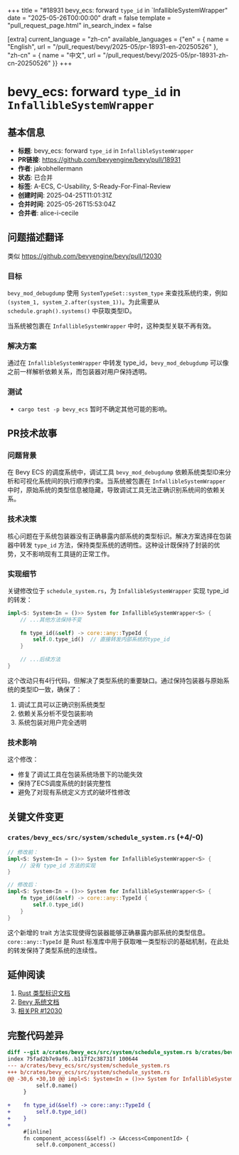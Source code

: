 +++
title = "#18931 bevy_ecs: forward `type_id` in `InfallibleSystemWrapper"
date = "2025-05-26T00:00:00"
draft = false
template = "pull_request_page.html"
in_search_index = false

[extra]
current_language = "zh-cn"
available_languages = {"en" = { name = "English", url = "/pull_request/bevy/2025-05/pr-18931-en-20250526" }, "zh-cn" = { name = "中文", url = "/pull_request/bevy/2025-05/pr-18931-zh-cn-20250526" }}
+++

# bevy_ecs: forward `type_id` in `InfallibleSystemWrapper`

## 基本信息
- **标题**: bevy_ecs: forward `type_id` in `InfallibleSystemWrapper`
- **PR链接**: https://github.com/bevyengine/bevy/pull/18931
- **作者**: jakobhellermann
- **状态**: 已合并
- **标签**: A-ECS, C-Usability, S-Ready-For-Final-Review
- **创建时间**: 2025-04-25T11:01:31Z
- **合并时间**: 2025-05-26T15:53:04Z
- **合并者**: alice-i-cecile

## 问题描述翻译

类似 https://github.com/bevyengine/bevy/pull/12030

### 目标
`bevy_mod_debugdump` 使用 `SystemTypeSet::system_type` 来查找系统约束，例如 `(system_1, system_2.after(system_1))`。为此需要从 `schedule.graph().systems()` 中获取类型ID。

当系统被包裹在 `InfallibleSystemWrapper` 中时，这种类型关联不再有效。

### 解决方案
通过在 `InfallibleSystemWrapper` 中转发 type_id，`bevy_mod_debugdump` 可以像之前一样解析依赖关系，而包装器对用户保持透明。

### 测试
- `cargo test -p bevy_ecs`
暂时不确定其他可能的影响。

## PR技术故事

### 问题背景
在 Bevy ECS 的调度系统中，调试工具 `bevy_mod_debugdump` 依赖系统类型ID来分析和可视化系统间的执行顺序约束。当系统被包裹在 `InfallibleSystemWrapper` 中时，原始系统的类型信息被隐藏，导致调试工具无法正确识别系统间的依赖关系。

### 技术决策
核心问题在于系统包装器没有正确暴露内部系统的类型标识。解决方案选择在包装器中转发 `type_id` 方法，保持类型系统的透明性。这种设计既保持了封装的优势，又不影响现有工具链的正常工作。

### 实现细节
关键修改位于 `schedule_system.rs`，为 `InfallibleSystemWrapper` 实现 type_id 的转发：

```rust
impl<S: System<In = ()>> System for InfallibleSystemWrapper<S> {
    // ...其他方法保持不变
    
    fn type_id(&self) -> core::any::TypeId {
        self.0.type_id()  // 直接转发内部系统的type_id
    }
    
    // ...后续方法
}
```

这个改动只有4行代码，但解决了类型系统的重要缺口。通过保持包装器与原始系统的类型ID一致，确保了：
1. 调试工具可以正确识别系统类型
2. 依赖关系分析不受包装影响
3. 系统包装对用户完全透明

### 技术影响
这个修改：
- 修复了调试工具在包装系统场景下的功能失效
- 保持了ECS调度系统的封装完整性
- 避免了对现有系统定义方式的破坏性修改

## 关键文件变更

### `crates/bevy_ecs/src/system/schedule_system.rs` (+4/-0)
```rust
// 修改前：
impl<S: System<In = ()>> System for InfallibleSystemWrapper<S> {
    // 没有 type_id 方法的实现
}

// 修改后：
impl<S: System<In = ()>> System for InfallibleSystemWrapper<S> {
    fn type_id(&self) -> core::any::TypeId {
        self.0.type_id()
    }
}
```

这个新增的 trait 方法实现使得包装器能够正确暴露内部系统的类型信息。`core::any::TypeId` 是 Rust 标准库中用于获取唯一类型标识的基础机制，在此处的转发保持了类型系统的连续性。

## 延伸阅读
1. [Rust 类型标识文档](https://doc.rust-lang.org/std/any/struct.TypeId.html)
2. [Bevy 系统文档](https://bevyengine.org/learn/book/ecs/system/)
3. [相关PR #12030](https://github.com/bevyengine/bevy/pull/12030)

## 完整代码差异
```diff
diff --git a/crates/bevy_ecs/src/system/schedule_system.rs b/crates/bevy_ecs/src/system/schedule_system.rs
index 75fad2b7e9af6..b117f2c38731f 100644
--- a/crates/bevy_ecs/src/system/schedule_system.rs
+++ b/crates/bevy_ecs/src/system/schedule_system.rs
@@ -30,6 +30,10 @@ impl<S: System<In = ()>> System for InfallibleSystemWrapper<S> {
         self.0.name()
     }
 
+    fn type_id(&self) -> core::any::TypeId {
+        self.0.type_id()
+    }
+
     #[inline]
     fn component_access(&self) -> &Access<ComponentId> {
         self.0.component_access()
```